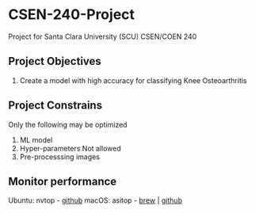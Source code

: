 # CSEN-240-Project
Project for Santa Clara University (SCU) CSEN/COEN 240

## Project Objectives
1. Create a model with high accuracy for classifying Knee Osteoarthritis

## Project Constrains
Only the following may be optimized
1. ML model
2. Hyper-parameters
Not allowed
1. Pre-processsing images


## Monitor performance
Ubuntu: nvtop - [github](https://github.com/Syllo/nvtop?tab=readme-ov-file#nvtop)
macOS: asitop - [brew](https://formulae.brew.sh/formula/asitop) | [github](https://github.com/tlkh/asitop)